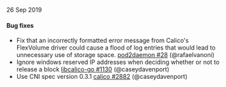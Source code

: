 26 Sep 2019

#### Bug fixes

 - Fix that an incorrectly formatted error message from Calico's FlexVolume driver could cause a flood of log entries that would lead to unnecessary use of storage space. [pod2daemon #28](https://github.com/projectcalico/pod2daemon/pull/28) (@rafaelvanoni)
 - Ignore windows reserved IP addresses when deciding whether or not to release a block [libcalico-go #1130](https://github.com/projectcalico/libcalico-go/pull/1130) (@caseydavenport)
 - Use CNI spec version 0.3.1 [calico #2882](https://github.com/projectcalico/calico/pull/2882) (@caseydavenport)
